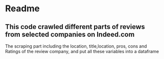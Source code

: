 # Readme
## This code crawled different parts of reviews from selected companies on Indeed.com
The scraping part including the location, title,location, pros, cons and Ratings of the review company, and put all these variables into a dataframe

